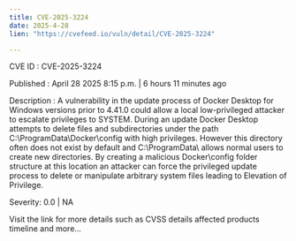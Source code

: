 ```yaml
---
title: CVE-2025-3224
date: 2025-4-28
lien: "https://cvefeed.io/vuln/detail/CVE-2025-3224"

---
```


CVE ID : CVE-2025-3224

Published :  April 28
2025
8:15 p.m. | 6 hours
11 minutes ago

Description : A vulnerability in the update process of Docker Desktop for Windows versions prior to 4.41.0 could allow a local
low-privileged attacker to escalate privileges to SYSTEM. During an update
Docker Desktop attempts to delete files and subdirectories under the path C:\ProgramData\Docker\config with high privileges. However
this directory often does not exist by default
and C:\ProgramData\ allows normal users to create new directories. By creating a malicious Docker\config folder structure at this location
an attacker can force the privileged update process to delete or manipulate arbitrary system files
leading to Elevation of Privilege.

Severity: 0.0 | NA

Visit the link for more details
such as CVSS details
affected products
timeline
and more...
